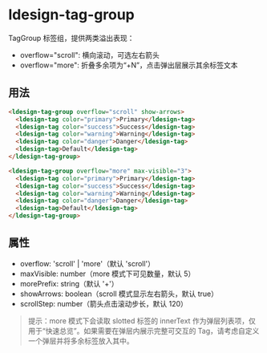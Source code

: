 # ldesign-tag-group

TagGroup 标签组，提供两类溢出表现：
- overflow="scroll": 横向滚动，可选左右箭头
- overflow="more": 折叠多余项为“+N”，点击弹出层展示其余标签文本

## 用法

```html
<ldesign-tag-group overflow="scroll" show-arrows>
  <ldesign-tag color="primary">Primary</ldesign-tag>
  <ldesign-tag color="success">Success</ldesign-tag>
  <ldesign-tag color="warning">Warning</ldesign-tag>
  <ldesign-tag color="danger">Danger</ldesign-tag>
  <ldesign-tag>Default</ldesign-tag>
</ldesign-tag-group>

<ldesign-tag-group overflow="more" max-visible="3">
  <ldesign-tag color="primary">Primary</ldesign-tag>
  <ldesign-tag color="success">Success</ldesign-tag>
  <ldesign-tag color="warning">Warning</ldesign-tag>
  <ldesign-tag color="danger">Danger</ldesign-tag>
  <ldesign-tag>Default</ldesign-tag>
</ldesign-tag-group>
```

## 属性
- overflow: 'scroll' | 'more'（默认 'scroll'）
- maxVisible: number（more 模式下可见数量，默认 5）
- morePrefix: string（默认 '+'）
- showArrows: boolean（scroll 模式显示左右箭头，默认 true）
- scrollStep: number（箭头点击滚动步长，默认 120）

> 提示：more 模式下会读取 slotted 标签的 innerText 作为弹层列表项，仅用于“快速总览”。如果需要在弹层内展示完整可交互的 Tag，请考虑自定义一个弹层并将多余标签放入其中。